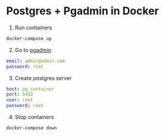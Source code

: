 # Postgres + Pgadmin in Docker

1. Run containers
```sh
docker-compose up
```

2. Go to [pgadmin](http://localhost:5050)

```yaml
email: admin@admin.com
password: root
```

3. Create postgres server
```yaml
host: pg_container
port: 5432
user: root
password: root
```

4. Stop containers
```sh
docker-compose down
```